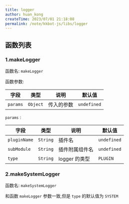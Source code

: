 ```yaml
---
title: logger
author: huan_kong
createTime: 2023/07/01 21:18:08
permalink: /note/kkbot-js/libs/logger
---
```


## 函数列表

### 1.makeLogger

函数名: `makeLogger`

函数参数:

| 字段     | 类型     | 说明       | 默认值      |
| -------- | -------- | ---------- | ----------- |
| `params` | `Object` | 传入的参数 | `undefined` |

`params` :

| 字段         | 类型     | 说明           | 默认值      |
| ------------ | -------- | -------------- | ----------- |
| `pluginName` | `String` | 插件名         | `undefined` |
| `subModule`  | `String` | 插件附属组件名 | `undefined` |
| `type`       | `String` | logger 的类型  | `PLUGIN`    |

### 2.makeSystemLogger

函数名: `makeSystemLogger`

和函数 `makeLogger` 参数一致,但是 `type` 的默认值为 `SYSTEM`
